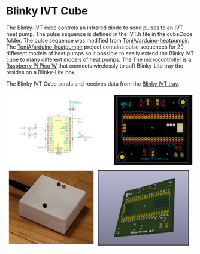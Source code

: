 # Blinky IVT Cube
The Blinky-IVT cube controls an infrared diode to send pulses to an IVT heat pump. The pulse sequence is defined in the IVT.h file in the cubeCode folder. The pulse sequence was modified from [ToniA/arduino-heatpumpir](https://github.com/ToniA/arduino-heatpumpir). The [ToniA/arduino-heatpumpir](https://github.com/ToniA/arduino-heatpumpir) project contains pulse sequences for 29 different models of heat pumps so it possible to easily extend the Blinky IVT cube to many different models of heat pumps. The The microcontroller is a [Raspberry Pi Pico W](https://www.raspberrypi.com/products/raspberry-pi-pico/) that connects wirelessly to soft Blinky-Lite tray the resides on a Blinky-Lite box.

The Blinky IVT Cube sends and receives data from the [Blinky IVT tray](https://github.com/blinky-lite-energy-exchange/blinky-ivt-tray).

<img src="ivt.png"/><br>

